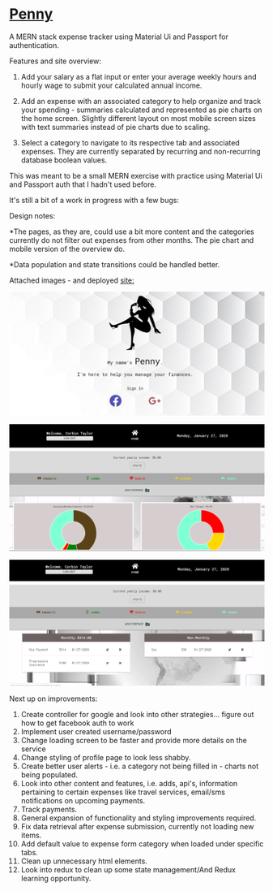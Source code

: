# [Penny](http://penny-checkbook.herokuapp.com/)

A MERN stack expense tracker using Material Ui and Passport for authentication.

Features and site overview:

1. Add your salary as a flat input or enter your average weekly hours and hourly wage to submit your calculated annual income.

2. Add an expense with an associated category to help organize and track your spending - summaries calculated and represented as pie charts on the home screen. Slightly different layout on most mobile screen sizes with text summaries instead of pie charts due to scaling.

3. Select a category to navigate to its respective tab and associated expenses. They are currently separated by recurring and non-recurring database boolean values.

This was meant to be a small MERN exercise with practice using Material Ui and Passport auth that I hadn't used before.

It's still a bit of a work in progress with a few bugs:

Design notes:

\*The pages, as they are, could use a bit more content and the categories currently do not filter out expenses from other months. The pie chart and mobile version of the overview do.

\*Data population and state transitions could be handled better.

Attached images - and deployed [site:](http://penny-checkbook.herokuapp.com/)

![Landing page](./ReadMeImgs/pennyHome.png 'Landing page')

![Home overview](./ReadMeImgs/pennyOverview.png 'Home overview')

![Category tab](./ReadMeImgs/pennyCategory.png 'Category tab')

Next up on improvements:

1. Create controller for google and look into other strategies... figure out how to get facebook auth to work
2. Implement user created username/password
3. Change loading screen to be faster and provide more details on the service
4. Change styling of profile page to look less shabby.
5. Create better user alerts - i.e. a category not being filled in - charts not being populated.
6. Look into other content and features, i.e. adds, api's, information pertaining to certain expenses like travel services, email/sms notifications on upcoming payments.
7. Track payments.
8. General expansion of functionality and styling improvements required.
9. Fix data retrieval after expense submission, currently not loading new items.
10. Add default value to expense form category when loaded under specific tabs.
11. Clean up unnecessary html elements.
12. Look into redux to clean up some state management/And Redux learning opportunity.
